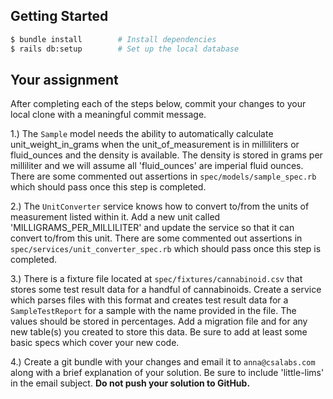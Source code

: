 ## Getting Started

``` bash
$ bundle install        # Install dependencies
$ rails db:setup        # Set up the local database
```

## Your assignment

After completing each of the steps below, commit your changes to your local clone with a meaningful commit message.

1.) The `Sample` model needs the ability to automatically calculate unit_weight_in_grams when the unit_of_measurement is in milliliters or fluid_ounces and the density is available. The density is stored in grams per milliliter and we will assume all 'fluid_ounces' are imperial fluid ounces. There are some commented out assertions in `spec/models/sample_spec.rb` which should pass once this step is completed.

2.) The `UnitConverter` service knows how to convert to/from the units of measurement listed within it. Add a new unit called 'MILLIGRAMS_PER_MILLILITER' and update the service so that it can convert to/from this unit. There are some commented out assertions in `spec/services/unit_converter_spec.rb` which should pass once this step is completed.

3.) There is a fixture file located at `spec/fixtures/cannabinoid.csv` that stores some test result data for a handful of cannabinoids. Create a service which parses files with this format and creates test result data for a `SampleTestReport` for a sample with the name provided in the file. The values should be stored in percentages. Add a migration file and for any new table(s) you created to store this data. Be sure to add at least some basic specs which cover your new code.

4.) Create a git bundle with your changes and email it to `anna@csalabs.com` along with a brief explanation of your solution. Be sure to include 'little-lims' in the email subject. **Do not push your solution to GitHub.**
